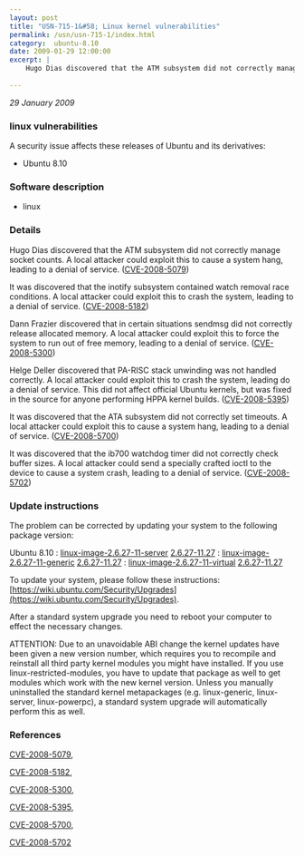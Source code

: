 ```yaml
---
layout: post
title: "USN-715-1&#58; Linux kernel vulnerabilities"
permalink: /usn/usn-715-1/index.html
category:  ubuntu-8.10
date: 2009-01-29 12:00:00
excerpt: |
    Hugo Dias discovered that the ATM subsystem did not correctly manage socket counts. A local attacker could exploit this to cause a system hang, leading to a denial of service. ([CVE-2008-5079](http://people.ubuntu.com/~ubuntu-security/cve/CVE-2008-5079))
    
--- 
```

 
 

*29 January 2009*

### linux vulnerabilities

A security issue affects these releases of Ubuntu and its derivatives:

* Ubuntu 8.10

### Software description

* linux 

### Details

Hugo Dias discovered that the ATM subsystem did not correctly manage socket counts. A local attacker could exploit this to cause a system hang, leading to a denial of service. ([CVE-2008-5079](http://people.ubuntu.com/~ubuntu-security/cve/CVE-2008-5079))

It was discovered that the inotify subsystem contained watch removal race conditions. A local attacker could exploit this to crash the system, leading to a denial of service. ([CVE-2008-5182](http://people.ubuntu.com/~ubuntu-security/cve/CVE-2008-5182))

Dann Frazier discovered that in certain situations sendmsg did not correctly release allocated memory. A local attacker could exploit this to force the system to run out of free memory, leading to a denial of service. ([CVE-2008-5300](http://people.ubuntu.com/~ubuntu-security/cve/CVE-2008-5300))

Helge Deller discovered that PA-RISC stack unwinding was not handled correctly. A local attacker could exploit this to crash the system, leading do a denial of service. This did not affect official Ubuntu kernels, but was fixed in the source for anyone performing HPPA kernel builds. ([CVE-2008-5395](http://people.ubuntu.com/~ubuntu-security/cve/CVE-2008-5395))

It was discovered that the ATA subsystem did not correctly set timeouts. A local attacker could exploit this to cause a system hang, leading to a denial of service. ([CVE-2008-5700](http://people.ubuntu.com/~ubuntu-security/cve/CVE-2008-5700))

It was discovered that the ib700 watchdog timer did not correctly check buffer sizes. A local attacker could send a specially crafted ioctl to the device to cause a system crash, leading to a denial of service. ([CVE-2008-5702](http://people.ubuntu.com/~ubuntu-security/cve/CVE-2008-5702)) 

### Update instructions

The problem can be corrected by updating your system to the following package version:

Ubuntu 8.10
 : [linux-image-2.6.27-11-server](https://launchpad.net/ubuntu/+source/linux) <span> [2.6.27-11.27](https://launchpad.net/ubuntu/+source/linux/2.6.27-11.27) </span> 
 : [linux-image-2.6.27-11-generic](https://launchpad.net/ubuntu/+source/linux) <span> [2.6.27-11.27](https://launchpad.net/ubuntu/+source/linux/2.6.27-11.27) </span> 
 : [linux-image-2.6.27-11-virtual](https://launchpad.net/ubuntu/+source/linux) <span> [2.6.27-11.27](https://launchpad.net/ubuntu/+source/linux/2.6.27-11.27) </span> 

To update your system, please follow these instructions: [https://wiki.ubuntu.com/Security/Upgrades](https://wiki.ubuntu.com/Security/Upgrades).

After a standard system upgrade you need to reboot your computer to effect the necessary changes.

ATTENTION: Due to an unavoidable ABI change the kernel updates have been given a new version number, which requires you to recompile and reinstall all third party kernel modules you might have installed. If you use linux-restricted-modules, you have to update that package as well to get modules which work with the new kernel version. Unless you manually uninstalled the standard kernel metapackages (e.g. linux-generic, linux-server, linux-powerpc), a standard system upgrade will automatically perform this as well. 

### References

 
 [CVE-2008-5079](http://people.ubuntu.com/~ubuntu-security/cve/CVE-2008-5079), 

 [CVE-2008-5182](http://people.ubuntu.com/~ubuntu-security/cve/CVE-2008-5182), 

 [CVE-2008-5300](http://people.ubuntu.com/~ubuntu-security/cve/CVE-2008-5300), 

 [CVE-2008-5395](http://people.ubuntu.com/~ubuntu-security/cve/CVE-2008-5395), 

 [CVE-2008-5700](http://people.ubuntu.com/~ubuntu-security/cve/CVE-2008-5700), 

 [CVE-2008-5702](http://people.ubuntu.com/~ubuntu-security/cve/CVE-2008-5702)
 

